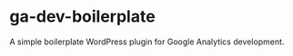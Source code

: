 ga-dev-boilerplate
================

A simple boilerplate WordPress plugin for Google Analytics development.